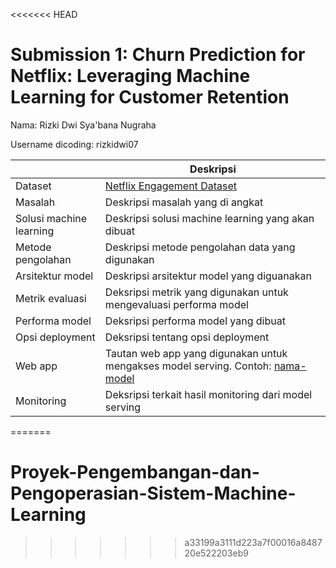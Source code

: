 <<<<<<< HEAD
# Submission 1: Churn Prediction for Netflix: Leveraging Machine Learning for Customer Retention
Nama: Rizki Dwi Sya'bana Nugraha

Username dicoding: rizkidwi07

| | Deskripsi |
| ----------- | ----------- |
| Dataset | [Netflix Engagement Dataset](https://www.kaggle.com/datasets/honeybearugly/netflix-engagment-dataset) |
| Masalah | Deskripsi masalah yang di angkat |
| Solusi machine learning | Deskripsi solusi machine learning yang akan dibuat |
| Metode pengolahan | Deskripsi metode pengolahan data yang digunakan |
| Arsitektur model | Deskripsi arsitektur model yang diguanakan |
| Metrik evaluasi | Deksripsi metrik yang digunakan untuk mengevaluasi performa model |
| Performa model | Deksripsi performa model yang dibuat |
| Opsi deployment | Deksripsi tentang opsi deployment |
| Web app | Tautan web app yang digunakan untuk mengakses model serving. Contoh: [nama-model](https://model-resiko-kredit.herokuapp.com/v1/models/model-resiko-kredit/metadata)|
| Monitoring | Deksripsi terkait hasil monitoring dari model serving |
=======
# Proyek-Pengembangan-dan-Pengoperasian-Sistem-Machine-Learning
>>>>>>> a33199a3111d223a7f00016a848720e522203eb9
